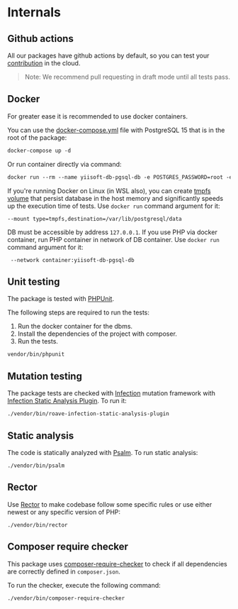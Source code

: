 # Internals

## Github actions

All our packages have github actions by default, so you can test your [contribution](https://github.com/yiisoft/db-pgsql/blob/master/.github/CONTRIBUTING.md) in the cloud.

> Note: We recommend pull requesting in draft mode until all tests pass.

## Docker

For greater ease it is recommended to use docker containers.

You can use the [docker-compose.yml](https://docs.docker.com/compose/compose-file/) file with PostgreSQL 15
that is in the root of the package:

```dockerfile
docker-compose up -d
```

Or run container directly via command:

```dockerfile
docker run --rm --name yiisoft-db-pgsql-db -e POSTGRES_PASSWORD=root -e POSTGRES_USER=root -e POSTGRES_DB=yiitest -d -p 5432:5432 postgres:15
```

If you're running Docker on Linux (in WSL also), you can create [tmpfs volume](https://docs.docker.com/storage/tmpfs/)
that persist database in the host memory and significantly speeds up the execution time of tests. Use `docker run`
command argument for it:

```shell
--mount type=tmpfs,destination=/var/lib/postgresql/data
```

DB must be accessible by address `127.0.0.1`. If you use PHP via docker container, run PHP container in network of DB
container. Use `docker run` command argument for it:

```shell
 --network container:yiisoft-db-pgsql-db
```

## Unit testing

The package is tested with [PHPUnit](https://phpunit.de/).

The following steps are required to run the tests:

1. Run the docker container for the dbms.
2. Install the dependencies of the project with composer.
3. Run the tests.

```shell
vendor/bin/phpunit
```

## Mutation testing

The package tests are checked with [Infection](https://infection.github.io/) mutation framework with
[Infection Static Analysis Plugin](https://github.com/Roave/infection-static-analysis-plugin). To run it:

```shell
./vendor/bin/roave-infection-static-analysis-plugin
```

## Static analysis

The code is statically analyzed with [Psalm](https://psalm.dev/). To run static analysis:

```shell
./vendor/bin/psalm
```

## Rector

Use [Rector](https://github.com/rectorphp/rector) to make codebase follow some specific rules or
use either newest or any specific version of PHP:

```shell
./vendor/bin/rector
```

## Composer require checker

This package uses [composer-require-checker](https://github.com/maglnet/ComposerRequireChecker) to check if all dependencies are correctly defined in `composer.json`.

To run the checker, execute the following command:

```shell
./vendor/bin/composer-require-checker
```
